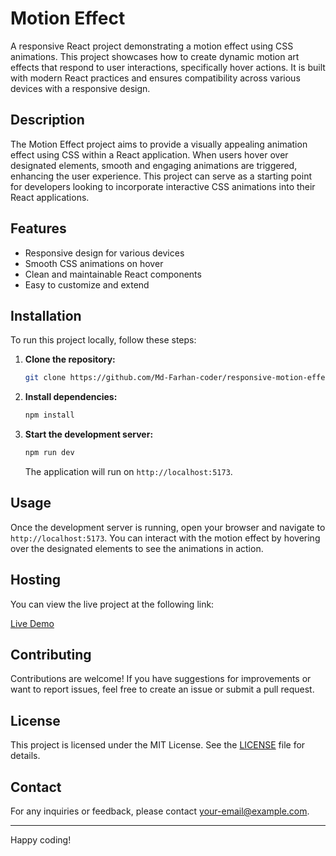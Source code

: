 # Motion Effect

A responsive React project demonstrating a motion effect using CSS animations. This project showcases how to create dynamic motion art effects that respond to user interactions, specifically hover actions. It is built with modern React practices and ensures compatibility across various devices with a responsive design.

## Description

The Motion Effect project aims to provide a visually appealing animation effect using CSS within a React application. When users hover over designated elements, smooth and engaging animations are triggered, enhancing the user experience. This project can serve as a starting point for developers looking to incorporate interactive CSS animations into their React applications.

## Features

- Responsive design for various devices
- Smooth CSS animations on hover
- Clean and maintainable React components
- Easy to customize and extend

## Installation

To run this project locally, follow these steps:

1. **Clone the repository:**

    ```bash
    git clone https://github.com/Md-Farhan-coder/responsive-motion-effect-website.git
    ```

2. **Install dependencies:**

    ```bash
    npm install
    ```

3. **Start the development server:**

    ```bash
    npm run dev
    ```

    The application will run on `http://localhost:5173`.

## Usage

Once the development server is running, open your browser and navigate to `http://localhost:5173`. You can interact with the motion effect by hovering over the designated elements to see the animations in action.

## Hosting

You can view the live project at the following link:

[Live Demo](https://your-hosting-link.com)

## Contributing

Contributions are welcome! If you have suggestions for improvements or want to report issues, feel free to create an issue or submit a pull request.

## License

This project is licensed under the MIT License. See the [LICENSE](LICENSE) file for details.

## Contact

For any inquiries or feedback, please contact [your-email@example.com](mailto:your-email@example.com).

---

Happy coding!
